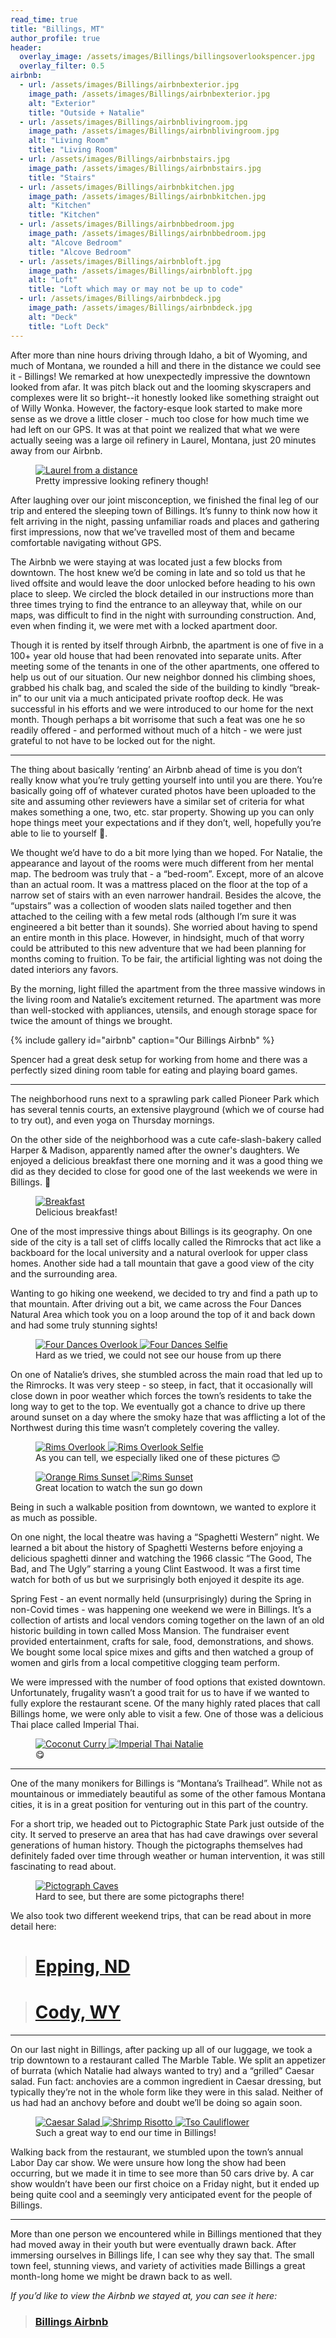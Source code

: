 ```yaml
---
read_time: true
title: "Billings, MT"
author_profile: true
header:
  overlay_image: /assets/images/Billings/billingsoverlookspencer.jpg
  overlay_filter: 0.5
airbnb:
  - url: /assets/images/Billings/airbnbexterior.jpg
    image_path: /assets/images/Billings/airbnbexterior.jpg
    alt: "Exterior"
    title: "Outside + Natalie"
  - url: /assets/images/Billings/airbnblivingroom.jpg
    image_path: /assets/images/Billings/airbnblivingroom.jpg
    alt: "Living Room"
    title: "Living Room"
  - url: /assets/images/Billings/airbnbstairs.jpg
    image_path: /assets/images/Billings/airbnbstairs.jpg
    title: "Stairs"
  - url: /assets/images/Billings/airbnbkitchen.jpg
    image_path: /assets/images/Billings/airbnbkitchen.jpg
    alt: "Kitchen"
    title: "Kitchen"
  - url: /assets/images/Billings/airbnbbedroom.jpg
    image_path: /assets/images/Billings/airbnbbedroom.jpg
    alt: "Alcove Bedroom"
    title: "Alcove Bedroom"
  - url: /assets/images/Billings/airbnbloft.jpg
    image_path: /assets/images/Billings/airbnbloft.jpg
    alt: "Loft"
    title: "Loft which may or may not be up to code"
  - url: /assets/images/Billings/airbnbdeck.jpg
    image_path: /assets/images/Billings/airbnbdeck.jpg
    alt: "Deck"
    title: "Loft Deck"
---
```


After more than nine hours driving through Idaho, a bit of Wyoming, and much of Montana, we rounded a hill and there in the distance we could see it - Billings! We remarked at how unexpectedly impressive the downtown looked from afar. It was pitch black out and the looming skyscrapers and complexes were lit so bright--it honestly looked like something straight out of Willy Wonka. However, the factory-esque look started to make more sense as we drove a little closer - much too close for how much time we had left on our GPS. It was at that point we realized that what we were actually seeing was a large oil refinery in Laurel, Montana, just 20 minutes away from our Airbnb. 

<figure class="one">
    <a href="/assets/images/Billings/laurelrefinery.jpg" collection="laurel"><img src="/assets/images/Billings/laurelrefinery.jpg" alt="Laurel from a distance" class="post-img"></a>
    <figcaption class="fig-caption">Pretty impressive looking refinery though!</figcaption>
</figure> 

After laughing over our joint misconception, we finished the final leg of our trip and entered the sleeping town of Billings. It’s funny to think now how it felt arriving in the night, passing unfamiliar roads and places and gathering first impressions, now that we’ve travelled most of them and became comfortable navigating without GPS. 

The Airbnb we were staying at was located just a few blocks from downtown. The host knew we’d be coming in late and so told us that he lived offsite and would leave the door unlocked before heading to his own place to sleep. We circled the block detailed in our instructions more than three times trying to find the entrance to an alleyway that, while on our maps, was difficult to find in the night with surrounding construction. And, even when finding it, we were met with a locked apartment door. 

Though it is rented by itself through Airbnb, the apartment is one of five in a 100+ year old house that had been renovated into separate units. After meeting some of the tenants in one of the other apartments, one offered to help us out of our situation. Our new neighbor donned his climbing shoes, grabbed his chalk bag, and scaled the side of the building to kindly “break-in” to our unit via a much anticipated private rooftop deck. He was successful in his efforts and we were introduced to our home for the next month. Though perhaps a bit worrisome that such a feat was one he so readily offered - and performed without much of a hitch - we were just grateful to not have to be locked out for the night. 

***
The thing about basically ‘renting’ an Airbnb ahead of time is you don’t really know what you’re truly getting yourself into until you are there. You’re basically going off of whatever curated photos have been uploaded to the site and assuming other reviewers have a similar set of criteria for what makes something a one, two, etc. star property. Showing up you can only hope things meet your expectations and if they don’t, well, hopefully you’re able to lie to yourself 🙂. 

We thought we’d have to do a bit more lying than we hoped. For Natalie, the appearance and layout of the rooms were much different from her mental map. The bedroom was truly that - a “bed-room”. Except, more of an alcove than an actual room. It was a mattress placed on the floor at the top of a narrow set of stairs with an even narrower handrail. Besides the alcove, the “upstairs” was a collection of wooden slats nailed together and then attached to the ceiling with a few metal rods (although I’m sure it was engineered a bit better than it sounds). She worried about having to spend an entire month in this place. However, in hindsight, much of that worry could be attributed to this new adventure that we had been planning for months coming to fruition. To be fair, the artificial lighting was not doing the dated interiors any favors.

By the morning, light filled the apartment from the three massive windows in the living room and Natalie’s excitement returned. The apartment was more than well-stocked with appliances, utensils, and enough storage space for twice the amount of things we brought. 

{% include gallery id="airbnb" caption="Our Billings Airbnb" %}

Spencer had a great desk setup for working from home and there was a perfectly sized dining room table for eating and playing board games.

***

The neighborhood runs next to a sprawling park called Pioneer Park which has several tennis courts, an extensive playground (which we of course had to try out), and even yoga on Thursday mornings.

On the other side of the neighborhood was a cute cafe-slash-bakery called Harper & Madison, apparently named after the owner's daughters. We enjoyed a delicious breakfast there one morning and it was a good thing we did as they decided to close for good one of the last weekends we were in Billings. 🙁

<figure class="one">
<a href="/assets/images/Billings/harpermadison.jpg" collection="harper"><img src="/assets/images/Billings/harpermadison.jpg" alt="Breakfast" class="post-img"></a>
<figcaption class="fig-caption">Delicious breakfast!</figcaption>
</figure>

One of the most impressive things about Billings is its geography. On one side of the city is a tall set of cliffs locally called the Rimrocks that act like a backboard for the local university and a natural overlook for upper class homes. Another side had a tall mountain that gave a good view of the city and the surrounding area.

Wanting to go hiking one weekend, we decided to try and find a path up to that mountain. After driving out a bit, we came across the Four Dances Natural Area which took you on a loop around the top of it and back down and had some truly stunning sights!

<figure class="half"> 
  <a href="/assets/images/Billings/fourdancesoverlook.jpg" collection="four dances">
  <img src="/assets/images/Billings/fourdancesoverlook.jpg" alt="Four Dances Overlook" class="post-img">
  </a>
<a href="/assets/images/Billings/fourdancesselfie.jpg" collection="four dances">
  <img src="/assets/images/Billings/fourdancesselfie.jpg" alt="Four Dances Selfie" class="post-img">
  </a>
  <figcaption class="fig-caption">Hard as we tried, we could not see our house from up there</figcaption>
</figure>

On one of Natalie’s drives, she stumbled across the main road that led up to the Rimrocks. It was very steep - so steep, in fact, that it occasionally will close down in poor weather which forces the town’s residents to take the long way to get to the top. We eventually got a chance to drive up there around sunset on a day where the smoky haze that was afflicting a lot of the Northwest during this time wasn’t completely covering the valley. 

<figure class="half"> 
  <a href="/assets/images/Billings/sunsetoverlook.jpg" collection="rims">
  <img src="/assets/images/Billings/sunsetoverlook.jpg" alt="Rims Overlook" class="post-img">
  </a>
  <a href="/assets/images/Billings/sunsetselfie.jpg" collection="rims">
  <img src="/assets/images/Billings/sunsetselfie.jpg" alt="Rims Overlook Selfie" class="post-img">
  </a>
    <figcaption class="fig-caption">As you can tell, we especially liked one of these pictures <span style="font-style: normal">😊</span></figcaption>
</figure>

<figure class="half">
    <a href="/assets/images/Billings/sunsetorange.jpg" collection="rims">
        <img src="/assets/images/Billings/sunsetorange.jpg" alt="Orange Rims Sunset" class="post-img">
    </a>
    <a href="/assets/images/Billings/sunsetsun.jpg" collection="rims">
        <img src="/assets/images/Billings/sunsetsun.jpg" alt="Rims Sunset" class="post-img">
    </a>
  <figcaption class="fig-caption">Great location to watch the sun go down</figcaption>
</figure>

Being in such a walkable position from downtown, we wanted to explore it as much as possible. 

On one night, the local theatre was having a “Spaghetti Western” night. We learned a bit about the history of Spaghetti Westerns before enjoying a delicious spaghetti dinner and watching the 1966 classic “The Good, The Bad, and The Ugly” starring a young Clint Eastwood. It was a first time watch for both of us but we surprisingly both enjoyed it despite its age. 

Spring Fest - an event normally held (unsurprisingly) during the Spring in non-Covid times - was happening one weekend we were in Billings. It’s a collection of artists and local vendors coming together on the lawn of an old historic building in town called Moss Mansion. The fundraiser event provided entertainment, crafts for sale, food, demonstrations, and shows. We bought some local spice mixes and gifts and then watched a group of women and girls from a local competitive clogging team perform. 

We were impressed with the number of food options that existed downtown. Unfortunately, frugality wasn’t a good trait for us to have if we wanted to fully explore the restaurant scene. Of the many highly rated places that call Billings home, we were only able to visit a few. One of those was a delicious Thai place called Imperial Thai.

<figure class="half">
    <a href="/assets/images/Billings/imperialthai.jpg" collection="imperial">
        <img src="/assets/images/Billings/imperialthai.jpg" alt="Coconut Curry" class="post-img">
    </a>
    <a href="/assets/images/Billings/imperialthainatalie.jpg" collection="imperial">
        <img src="/assets/images/Billings/imperialthainatalie.jpg" alt="Imperial Thai Natalie" class="post-img">
    </a>
    <figcaption class="fig-caption"><span style="font-style: normal">😋</span></figcaption> 
</figure>


***

One of the many monikers for Billings is “Montana’s Trailhead”. While not as mountainous or immediately beautiful as some of the other famous Montana cities, it is in a great position for venturing out in this part of the country. 

For a short trip, we headed out to Pictographic State Park just outside of the city. It served to preserve an area that has had cave drawings over several generations of human history. Though the pictographs themselves had definitely faded over time through weather or human intervention, it was still fascinating to read about.

<figure class="one">
    <a href="/assets/images/Billings/pictographcave.jpg" collection="cave">
        <img src="/assets/images/Billings/pictographcave.jpg" alt="Pictograph Caves" class="post-img">
    </a>
    <figcaption class="fig-caption">Hard to see, but there are some pictographs there!</figcaption>
</figure>

We also took two different weekend trips, that can be read about in more detail here: 

> # [Epping, ND](/epping-nd/)


> # [Cody, WY](/cody-wy/) 

***

On our last night in Billings, after packing up all of our luggage, we took a trip downtown to a restaurant called The Marble Table. We split an appetizer of burrata (which Natalie had always wanted to try) and a “grilled” Caesar salad. Fun fact: anchovies are a common ingredient in Caesar dressing, but typically they’re not in the whole form like they were in this salad. Neither of us had had an anchovy before and doubt we’ll be doing so again soon. 

<figure class="third">
    <a href="/assets/images/Billings/caesarsalad.jpg" collection="marble table">
        <img src="/assets/images/Billings/caesarsalad.jpg" alt="Caesar Salad" class="post-img">
    </a>
    <a href="/assets/images/Billings/shrimprisotto.jpg" collection="marble table">
        <img src="/assets/images/Billings/shrimprisotto.jpg" alt="Shrimp Risotto" class="post-img">
    </a>
    <a href="/assets/images/Billings/tsoscauliflower.jpg" collection="marble table">
        <img src="/assets/images/Billings/tsoscauliflower.jpg" alt="Tso Cauliflower" class="post-img">
    </a>
    <figcaption class="fig-caption">Such a great way to end our time in Billings!</figcaption>
</figure>

Walking back from the restaurant, we stumbled upon the town’s annual Labor Day car show. We were unsure how long the show had been occurring, but we made it in time to see more than 50 cars drive by. A car show wouldn’t have been our first choice on a Friday night, but it ended up being quite cool and a seemingly very anticipated event for the people of Billings.

---

More than one person we encountered while in Billings mentioned that they had moved away in their youth but were eventually drawn back. After immersing ourselves in Billings life, I can see why they say that. The small town feel, stunning views, and variety of activities made Billings a great month-long home we might be drawn back to as well. 

*If you’d like to view the Airbnb we stayed at, you can see it here:*

> ### [Billings Airbnb](https://www.airbnb.com/rooms/41240298)





